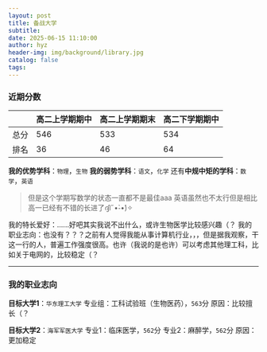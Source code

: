 ```yaml
---
layout: post
title: 备战大学
subtitle: 
date: 2025-06-15 11:10:00
author: hyz
header-img: img/background/library.jpg
catalog: false
tags:
---
```


### 近期分数

|     | 高二上学期期中 | 高二上学期期末 | 高二下学期期中 |
| --- | ------- | ------- | ------- |
| 总分  | 546     | 533     | 534     |
| 排名  | 36      | 46      | 64      |

**我的优势学科**：`物理`，`生物`
**我的弱势学科**：`语文`，`化学`
还有**中规中矩的学科**：`数学`，`英语`

>但是这个学期写数学的状态一直都不是最佳aaa
>英语虽然也不太行但是相比高一已经有不错的长进了ദ്ദി˶•̀֊•́)✧

我的特长爱好：......好吧其实我说不出什么，或许生物医学比较感兴趣（？
我的职业志向：也没有？？？之前有人觉得我能从事计算机行业，，，但是据我观察，干这一行的人，普遍工作强度很高。也许（我说的是也许）可以考虑其他理工科，比如关于电网的，比较稳定（？

---

### 我的职业志向

**目标大学1**：`华东理工大学`
        专业组：工科试验班（生物医药），`563`分
        原因：比较擅长（？

**目标大学2**：`海军军医大学`
        专业1：临床医学，`562`分
        专业2：麻醉学，`562`分
        原因：更加稳定
